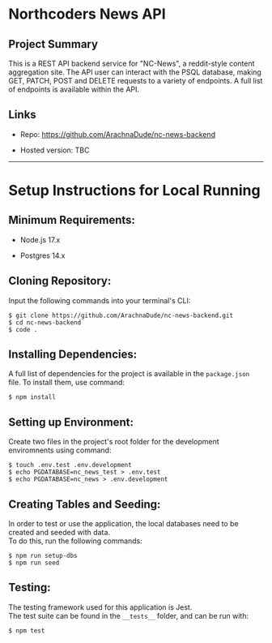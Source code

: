 # Northcoders News API

## Project Summary

This is a REST API backend service for "NC-News", a reddit-style content aggregation site. The API user can interact with the PSQL database, making GET, PATCH, POST and DELETE requests to a variety of endpoints. A full list of endpoints is available within the API.

## Links

- Repo: https://github.com/ArachnaDude/nc-news-backend

- Hosted version: TBC

---

# Setup Instructions for Local Running

## Minimum Requirements:

- Node.js 17.x

* Postgres 14.x

## Cloning Repository:

Input the following commands into your terminal's CLI:

```
$ git clone https://github.com/ArachnaDude/nc-news-backend.git
$ cd nc-news-backend
$ code .
```

## Installing Dependencies:

A full list of dependencies for the project is available in the `package.json` file.
To install them, use command:

```
$ npm install
```

## Setting up Environment:

Create two files in the project's root folder for the development enviromnents using command:

```
$ touch .env.test .env.development
$ echo PGDATABASE=nc_news_test > .env.test
$ echo PGDATABASE=nc_news > .env.development
```

## Creating Tables and Seeding:

In order to test or use the application, the local databases need to be created and seeded with data.  
To do this, run the following commands:

```
$ npm run setup-dbs
$ npm run seed
```

## Testing:

The testing framework used for this application is Jest.  
The test suite can be found in the `__tests__` folder, and can be run with:

```
$ npm test
```
